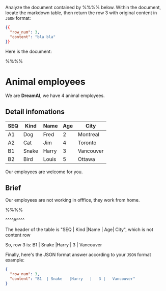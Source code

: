 Analyze the document contained by %%%% below. Within the document, locate the markdown table, then return the row 3 with original content in `JSON` format:
```json
{{
  "row_num": 3,
  "content": "bla bla"
}}
```

Here is the document:

%%%%
# Animal employees
We are **DreamAI**, we have 4 animal employees.
## Detail infomations

SEQ | Kind    |Name    |   Age| City
----|---------|--------|------|----
A1  | Dog    |Fred    |   2 |   Montreal
A2  | Cat     |Jim     |   4 |   Toronto
B1  | Snake   |Harry   |   3 |   Vancouver
B2  | Bird   |Louis   |   5 |   Ottawa

Our employees are welcome for you.

## Brief
Our employees are not working in offfice, they work from home.

%%%%

^^^^A^^^^

The header of the table is "SEQ | Kind    |Name    |   Age| City", which is not content row

So, row 3 is:
B1  | Snake   |Harry   |   3 |   Vancouver

Finally, here's the JSON format answer according to your `JSON` format example:
```json
{
  "row_num": 3,
  "content": "B1  | Snake   |Harry   |   3 |   Vancouver"
}
```